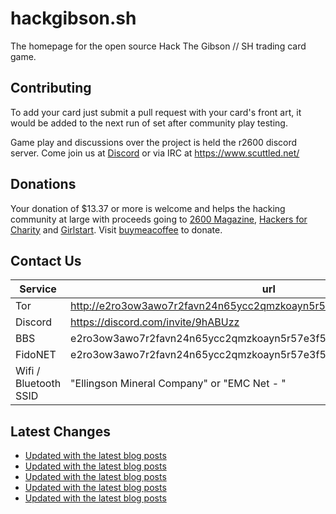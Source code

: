 # hackgibson.sh
The homepage for the open source Hack The Gibson // SH trading card game.


## Contributing

To add your card just submit a pull request with your card's front art, it would be added to the next run of set after community play testing.

Game play and discussions over the project is held the r2600 discord server. Come join us at [Discord](https://discord.com/invite/9hABUzz) or via IRC at https://www.scuttled.net/


## Donations

Your donation of $13.37 or more is welcome and helps the hacking community at large with proceeds going to [2600 Magazine](https://2600.com/), [Hackers for Charity](https://hackersforcharity.org) and [Girlstart](https://girlstart.org).  Visit [buymeacoffee](https://www.buymeacoffee.com/hackgibson.sh) to donate.


## Contact Us

Service | url
-|-
Tor | http://e2ro3ow3awo7r2favn24n65ycc2qmzkoayn5r57e3f56nvjwdcgg32ad.onion
Discord | https://discord.com/invite/9hABUzz
BBS | e2ro3ow3awo7r2favn24n65ycc2qmzkoayn5r57e3f56nvjwdcgg32ad.onion:23
FidoNET | e2ro3ow3awo7r2favn24n65ycc2qmzkoayn5r57e3f56nvjwdcgg32ad.onion:24554
Wifi / Bluetooth SSID | "Ellingson Mineral Company" or "EMC Net - <fidonet address>"

## Latest Changes
<!-- BLOG-POST-LIST:START -->
- [Updated with the latest blog posts](https://github.com/DFW2600/hackgibson.sh/commit/d411cb41dbad1ffcbf6de459aade70bfc43c9952)
- [Updated with the latest blog posts](https://github.com/DFW2600/hackgibson.sh/commit/2fe9b3e6df69f58e99c89d8f75703b9936e70fc6)
- [Updated with the latest blog posts](https://github.com/DFW2600/hackgibson.sh/commit/d7a829defbe50900ad893c629cc8b9f61e20bb22)
- [Updated with the latest blog posts](https://github.com/DFW2600/hackgibson.sh/commit/6fa8fa9c8a0ac49b143e33bff0e383a9c347de02)
- [Updated with the latest blog posts](https://github.com/DFW2600/hackgibson.sh/commit/704ae0f768236bf1767fd41c696ea9095add348a)
<!-- BLOG-POST-LIST:END -->
